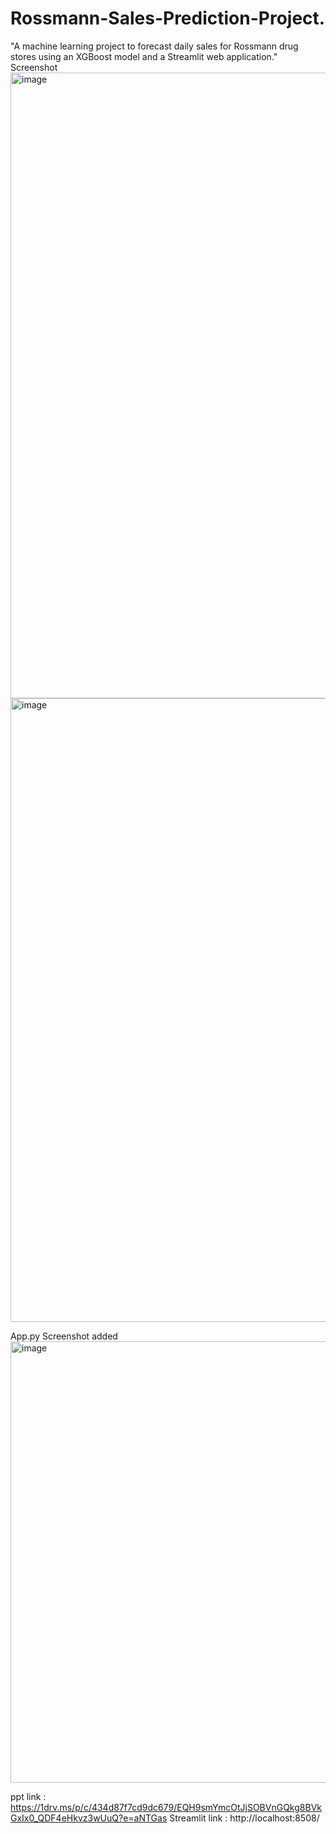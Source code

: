# Rossmann-Sales-Prediction-Project.
"A machine learning project to forecast daily sales for Rossmann drug stores using an XGBoost model and a Streamlit web application."
Screenshot 
<img width="1736" height="1001" alt="image" src="https://github.com/user-attachments/assets/12b2723e-de0d-4818-97c3-abacb0156514" />
<img width="1482" height="998" alt="image" src="https://github.com/user-attachments/assets/5aad38bc-8e5b-4cda-b729-e8673b7557c0" />

App.py Screenshot added
<img width="1880" height="706" alt="image" src="https://github.com/user-attachments/assets/b8e7c7dc-9a15-4875-b510-0a19bab1738c" />

ppt link : https://1drv.ms/p/c/434d87f7cd9dc679/EQH9smYmcOtJjSOBVnGQkg8BVkGxIx0_QDF4eHkvz3wUuQ?e=aNTGas
Streamlit link : http://localhost:8508/

